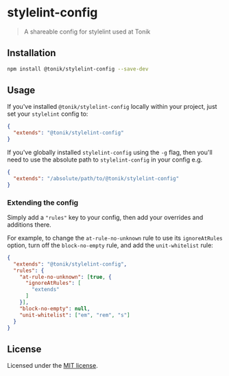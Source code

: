 # stylelint-config

> A shareable config for stylelint used at Tonik

## Installation

```bash
npm install @tonik/stylelint-config --save-dev
```

## Usage

If you've installed `@tonik/stylelint-config` locally within your project, just set your `stylelint` config to:

```json
{
  "extends": "@tonik/stylelint-config"
}
```

If you've globally installed `stylelint-config` using the `-g` flag, then you'll need to use the absolute path to `stylelint-config` in your config e.g.

```json
{
  "extends": "/absolute/path/to/@tonik/stylelint-config"
}
```

### Extending the config

Simply add a `"rules"` key to your config, then add your overrides and additions there.

For example, to change the `at-rule-no-unknown` rule to use its `ignoreAtRules` option, turn off the `block-no-empty` rule, and add the `unit-whitelist` rule:

```json
{
  "extends": "@tonik/stylelint-config",
  "rules": {
    "at-rule-no-unknown": [true, {
      "ignoreAtRules": [
        "extends"
      ]
    }],
    "block-no-empty": null,
    "unit-whitelist": ["em", "rem", "s"]
  }
}
```

## License

Licensed under the [MIT license](http://opensource.org/licenses/MIT).
